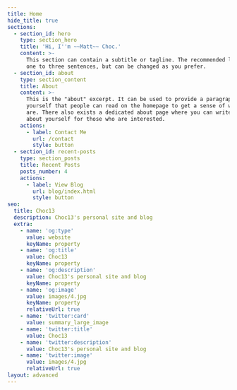 ```yaml
---
title: Home
hide_title: true
sections:
  - section_id: hero
    type: section_hero
    title: 'Hi, I''m ~~Matt~~ Choc.'
    content: >-
      This section can contain a subtitle or tagline. The recommended length is
      one to three sentences, but can be changed as you prefer.
  - section_id: about
    type: section_content
    title: About
    content: >-
      This is the "about" excerpt. It can be used to provide a paragraph about
      yourself that people can read on the homepage to get a sense of who you
      are. There also exists a dedicated about page where you can write more
      about yourself for those who are interested.
    actions:
      - label: Contact Me
        url: /contact
        style: button
  - section_id: recent-posts
    type: section_posts
    title: Recent Posts
    posts_number: 4
    actions:
      - label: View Blog
        url: blog/index.html
        style: button
seo:
  title: Choc13
  description: Choc13's personal site and blog
  extra:
    - name: 'og:type'
      value: website
      keyName: property
    - name: 'og:title'
      value: Choc13
      keyName: property
    - name: 'og:description'
      value: Choc13's personal site and blog
      keyName: property
    - name: 'og:image'
      value: images/4.jpg
      keyName: property
      relativeUrl: true
    - name: 'twitter:card'
      value: summary_large_image
    - name: 'twitter:title'
      value: Choc13
    - name: 'twitter:description'
      value: Choc13's personal site and blog
    - name: 'twitter:image'
      value: images/4.jpg
      relativeUrl: true
layout: advanced
---
```

